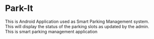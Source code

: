 # Park-It
This is Android Application used as Smart Parking Management system. This will display the status of the parking slots as updated by the admin.
This is smart parking management application
